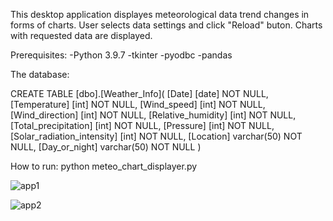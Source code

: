 This desktop application displayes meteorological data trend changes in forms of charts.
User selects data settings and click "Reload" buton.
Charts with requested data are displayed.

Prerequisites:
-Python 3.9.7
-tkinter
-pyodbc
-pandas

The database:

CREATE TABLE [dbo].[Weather_Info]( 
[Date] [date] NOT NULL,
[Temperature] [int] NOT NULL,
[Wind_speed] [int] NOT NULL, 
[Wind_direction] [int] NOT NULL,
[Relative_humidity] [int] NOT NULL,
[Total_precipitation] [int] NOT NULL,
[Pressure] [int] NOT NULL,
[Solar_radiation_intensity] [int] NOT NULL,
[Location] varchar(50) NOT NULL,
[Day_or_night] varchar(50) NOT NULL
)

How to run:
python meteo_chart_displayer.py




![app1](https://user-images.githubusercontent.com/89083426/164944717-38cd0d57-8399-4645-97f7-71cc823a2890.png)

![app2](https://user-images.githubusercontent.com/89083426/164944719-5f169ed5-62bf-455b-a48c-3f4135c7b080.png)



